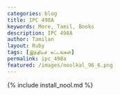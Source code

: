 ```yaml
---  
categories: blog  
title: IPC 498A
keywords: More, Tamil, Books  
description: IPC 498A
author: Tamilan  
layout: Ruby  
tags: [இந்தியச் சட்டங்கள்]
permalink: ipc_498a  
featured: /images/noolkal_96_6.png  
---  
```

{% include install_nool.md %} 

